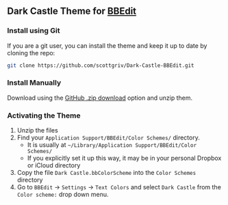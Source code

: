 ## Dark Castle Theme for [BBEdit](http://www.barebones.com/products/bbedit/)

### Install using Git

If you are a git user, you can install the theme and keep it up to date by cloning the repo:

```bash
git clone https://github.com/scottgriv/Dark-Castle-BBEdit.git
```

### Install Manually

Download using the [GitHub .zip download](https://github.com/scottgriv/Dark-Castle-BBEdit/archive/main.zip) option and unzip them.

### Activating the Theme

1. Unzip the files
2. Find your `Application Support/BBEdit/Color Schemes/` directory.
    *   It is usually at `~/Library/Application Support/BBEdit/Color Schemes/`
    *   If you explicitly set it up this way, it may be in your personal Dropbox or iCloud directory
3. Copy the file `Dark Castle.bbColorScheme` into the `Color Schemes` directory
4. Go to `BBEdit` -> `Settings` -> `Text Colors` and select `Dark Castle` from the `Color scheme:` drop down menu.